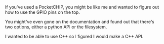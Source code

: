 If you've used a PocketCHIP, you might be like me and wanted to figure out how to use the GPIO pins on the top.

You might've even gone on the documentation and found out that there's two options, either a python API or the filesystem.

I wanted to be able to use C++ so I figured I would make a C++ API.
